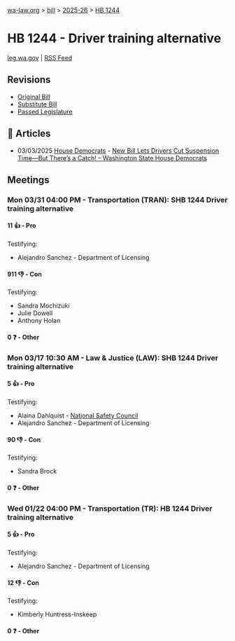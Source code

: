 [wa-law.org](/) > [bill](/bill/) > [2025-26](/bill/2025-26/) > [HB 1244](/bill/2025-26/hb/1244/)

# HB 1244 - Driver training alternative
[leg.wa.gov](https://app.leg.wa.gov/billsummary?BillNumber=1244&Year=2025&Initiative=false) | [RSS Feed](./rss.xml)

## Revisions
* [Original Bill](1/)
* [Substitute Bill](S/)
* [Passed Legislature](S.PL/)

## 📰 Articles
* 03/03/2025 [House Democrats](/org/house_democrats/) - [New Bill Lets Drivers Cut Suspension Time—But There’s a Catch! – Washington State House Democrats](https://housedemocrats.wa.gov/blog/2025/03/03/new-bill-lets-drivers-cut-suspension-time-but-theres-a-catch/#:~:text=House%20Bill%201244)

## Meetings
### Mon 03/31 04:00 PM - Transportation (TRAN): SHB 1244 Driver training alternative
#### 11 👍 - Pro
Testifying:
* Alejandro Sanchez - Department of Licensing

#### 911 👎 - Con
Testifying:
* Sandra Mochizuki
* Julie Dowell
* Anthony Holan

#### 0 ❓ - Other

### Mon 03/17 10:30 AM - Law & Justice (LAW): SHB 1244 Driver training alternative
#### 5 👍 - Pro
Testifying:
* Alaina Dahlquist - [National Safety Council](/org/national_safety_council/)
* Alejandro Sanchez - Department of Licensing

#### 90 👎 - Con
Testifying:
* Sandra Brock

#### 0 ❓ - Other

### Wed 01/22 04:00 PM - Transportation (TR): HB 1244 Driver training alternative
#### 5 👍 - Pro
Testifying:
* Alejandro Sanchez - Department of Licensing

#### 12 👎 - Con
Testifying:
* Kimberly Huntress-Inskeep

#### 0 ❓ - Other
